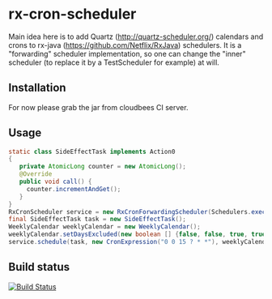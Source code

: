 rx-cron-scheduler
=================

Main idea here is to add Quartz (http://quartz-scheduler.org/)
calendars and crons to rx-java (https://github.com/Netflix/RxJava)
schedulers. It is a "forwarding" scheduler implementation, so one can
change the "inner" scheduler (to replace it by a TestScheduler for
example) at will.

Installation
------------
For now please grab the jar from cloudbees CI server.

Usage
------------
```java
static class SideEffectTask implements Action0
{
   private AtomicLong counter = new AtomicLong();
   @Override
   public void call() {
     counter.incrementAndGet();
   }
}
RxCronScheduler service = new RxCronForwardingScheduler(Schedulers.executor(Executors.newSingleThreadScheduledExecutor()));
final SideEffectTask task = new SideEffectTask();
WeeklyCalendar weeklyCalendar = new WeeklyCalendar();
weeklyCalendar.setDaysExcluded(new boolean [] {false, false, true, true,true,true,true, true});
service.schedule(task, new CronExpression("0 0 15 ? * *"), weeklyCalendar );
```

Build status
------------

[![Build Status](https://svarcheg.ci.cloudbees.com/job/rx-cron-scheduler/badge/icon)](https://svarcheg.ci.cloudbees.com/job/rx-cron-scheduler/badge/icon)

